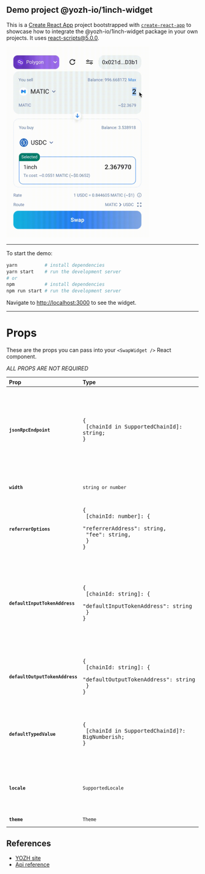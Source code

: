 ## Demo project @yozh-io/1inch-widget

This is a [Create React App](https://create-react-app.dev/) project bootstrapped with [`create-react-app`](https://create-react-app.dev/docs/getting-started) to showcase how to integrate the @yozh-io/1inch-widget package in your own projects. It uses react-scripts@5.0.0.


<img src="public/widget-example.gif" height="500" />


---

To start the demo:

```bash
yarn          # install dependencies
yarn start    # run the development server
# or
npm           # install dependencies
npm run start # run the development server
```

Navigate to [http://localhost:3000](http://localhost:3000) to see the widget.

---

# Props

These are the props you can pass into your `<SwapWidget />` React component.

_ALL PROPS ARE NOT REQUIRED_

| Prop                            | Type                                     | Value                                                                                                                                         | Default                                                                                                                                                                                                                                                                              |
|:--------------------------------|:-----------------------------------------|:----------------------------------------------------------------------------------------------------------------------------------------------|:-------------------------------------------------------------------------------------------------------------------------------------------------------------------------------------------------------------------------------------------------------------------------------------|
| **`jsonRpcEndpoint`**           | <pre>{<br>  [chainId in SupportedChainId]: string; <br>}</pre> | In order for a software application to interact with the blockchain, it must connect to node.                           | <pre>{<br>  1: 'https://cloudflare-eth.com',<br>  56: 'https://bsc-dataseed1.ninicoin.io',<br>  137: 'https://polygon-rpc.com/', <br>  250: 'https://rpc.ftm.tools', <br>  42161: 'https://arb1.arbitrum.io/rpc', <br>  43114: 'https://api.avax.network/ext/bc/C/rpc', <br>} </pre> |
| **`width`**                     | `string or number`                       | You can customize the width by passing a number (of pixels) to the width prop of the widget.                                                  | `418`                                                                                                                                                                                                                                                                                |
| **`referrerOptions`**           | <pre>{<br>  [chainId: number]: {<br>    "referrerAddress": string,<br>    "fee": string,<br>  }<br>}</pre>| Fee is a number from 1 to 3 percent. <br/> After each swap, a percentage from swap amount equal to fee will be transferred to referrerAddress | <pre>{<br>  1: {<br>    "referrerAddress": "",<br>    "fee": "",<br>  }<br>}</pre>                                                                                                                                                                                                   |
| **`defaultInputTokenAddress`**  | <pre>{<br>  [chainId: string]: {<br>    "defaultInputTokenAddress": string<br>  }<br>}</pre>| Address of the token to be selected by default in the input field (e.g. USDC) for each network chain ID. If left empty the widget will use the native token of the connected chain as default. This can be explicitly defined by the special string 'NATIVE'. For convenience you may pass a single string instead of a chainId mapping.   | ``string or 'NATIVE'``                                                                                                                                                                                                                                                               |
| **`defaultOutputTokenAddress`** | <pre>{<br>  [chainId: string]: {<br>    "defaultOutputTokenAddress": string<br>  }<br>}</pre>| Address of the token to be selected by default in the input field (e.g. USDC) for each network chain ID. None if left empty. Any addresses provided in this parameter must be included in the tokenList. | ``string or 'NATIVE'``                                                                                                                                                                                                                                                               |
| **`defaultTypedValue`**         | <pre>{<br>  [chainId in SupportedChainId]?: BigNumberish; <br>}</pre> | Value in wei. This value will respect the decimals of the inputTokenAddress. If the defaultInputTokenAddress is USDC, defaultTypedValue should be `1000000` (it means 1 USDC). | `0`                                                                                                                                                                                                                                                                                  |
| **`locale`**                    | `SupportedLocale`                       | Specifies an explicit locale to use for the widget interface. This can be set to one of the values exported by the library in SUPPORTED_LOCALES.| `en`                                                                                                                                                                                                                                                                                 |
| **`theme`**                     | `Theme`                       | Specifies a custom theme. See [MUI THEME](https://mui.com/material-ui/customization/theming/) | light `default-theme`                                                                                                                                                                                                                                                                |

## References

- [YOZH site](https://yozh.io)
- [Api reference](https://docs.1inch.io/docs/aggregation-protocol/api/swagger)
